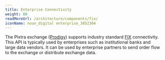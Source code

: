 ```yaml
---
title: Enterprise Connectivity
weight: 80
readMoreUrl: /architecture/components/fix/
iconName: noun_digital enterprise_3852304
---
```


The Plxtra exchange ([Prodigy](/overviews/prodigy/)) supports industry standard [FIX](/architecture/components/fix/) connectivity. This API is typically used by enterprises such as institutional banks and large data vendors. It can be used by enterprise partners to send order flow to the exchange or distribute exchange data.
